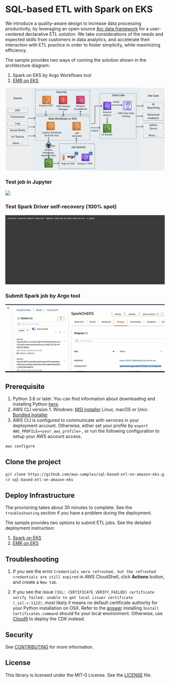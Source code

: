 # SQL-based ETL with Spark on EKS

We introduce a quality-aware design to increase data processing productivity, by leveraging an open-source [Arc data framework](https://arc.tripl.ai/) for a user-centered declarative ETL solution. We take considerations of the needs and expected skills from customers in data analytics, and accelerate their interaction with ETL practice in order to foster simplicity, while maximizing efficiency.

The sample provides two ways of running the solution shown in the architecture diagram:
1. Spark on EKS by Argo Workflows tool
2. [EMR on EKS](https://aws.amazon.com/emr/features/eks/) 

![](/spark-on-eks/images/two_architecture.png)

### Test job in Jupyter
![](/spark-on-eks/images/run_jupyter.gif)


### Test Spark Driver self-recovery (100% spot)
![](/spark-on-eks/images/driver_interruption_test.gif)

### Submit Spark job by Argo tool
![](/spark-on-eks/images/submit_job_in_argo.gif)


## Prerequisite
1. Python 3.6 or later. You can find information about downloading and installing Python [here](https://www.python.org/downloads/).
2. AWS CLI version 1.
  Windows: [MSI installer](https://docs.aws.amazon.com/cli/latest/userguide/install-windows.html#install-msi-on-windows)
  Linux, macOS or Unix: [Bundled installer](https://docs.aws.amazon.com/cli/latest/userguide/install-macos.html#install-macosos-bundled)
3. AWS CLI is configured to communicate with services in your deployment account. Otherwise, either set your profile by `export AWS_PROFILE=<your_aws_profile>` , or run the following configuration to setup your AWS account access.
```bash
aws configure
```  

## Clone the project

```bash
git clone https://github.com/aws-samples/sql-based-etl-on-amazon-eks.git
cd sql-based-etl-on-amazon-eks
```

## Deploy Infrastructure

The provisining takes about 30 minutes to complete. See the `troubleshooting` section if you have a problem during the deployment. 

The sample provides two options to submit ETL jobs. See the detailed deployment instruction:

1. [Spark on EKS](/spark-on-eks/README.md)
2. [EMR on EKS](/emr-on-eks/README.md)


## Troubleshooting
1. If you see the error `Credentials were refreshed, but the refreshed credentials are still expired` in AWS CloudShell, click **Actions** button, and create a `New tab`.

2. If you see the issue `[SSL: CERTIFICATE_VERIFY_FAILED] certificate verify failed: unable to get local issuer certificate (_ssl.c:1123)`, most likely it means no default certificate authority for your Python installation on OSX. Refer to the [answer](https://stackoverflow.com/questions/52805115/0nd) installing `Install Certificates.command` should fix your local environment. Otherwise, use [Cloud9](https://aws.amazon.com/cloud9/details/) to deploy the CDK instead.


## Security

See [CONTRIBUTING](CONTRIBUTING.md#security-issue-notifications) for more information.

## License

This library is licensed under the MIT-0 License. See the [LICENSE](LICENSE.txt) file.